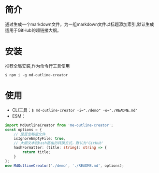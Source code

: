 # 简介

通过生成一个markdown文件，为一组markdown文件以标题添加索引,默认生成适用于GitHub的超链接大纲。

# 安装

推荐全局安装,作为命令行工具使用

`$ npm i -g md-outline-creator`

# 使用

* CLI工具：`$ md-outline-creator -i="./demo" -o="./README.md"`
* ESM：
```ts
import MdOutlineCreator from 'me-outline-creator';
const options = {
    // 是否忽略空文件
    isIgnoreEmptyFile: true,
    // 大纲文本到hash路由的转换方式，默认为'GitHub'
    hashFormatter: (title: string): string => {
        return title;
    }
};
new MdOutlineCreator('./demo', './README.md', options);
```